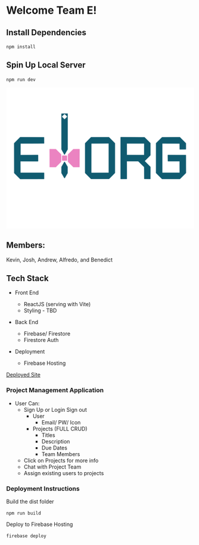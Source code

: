 # Welcome Team E!

## Install Dependencies

```
npm install
```

## Spin Up Local Server

```
npm run dev
```

<!-- Alfredo -->

![team-e logo](https://github.com/jdhawks2132/team-e/blob/main/EORG.png?raw=true)

## Members:

Kevin, Josh, Andrew, Alfredo, and Benedict

## Tech Stack

- Front End

  - ReactJS (serving with Vite)
  - Styling - TBD

- Back End

  - Firebase/ Firestore
  - Firestore Auth

- Deployment
  - Firebase Hosting

[Deployed Site](https://project-manager-a1379.web.app/)

### Project Management Application

- User Can:
  - Sign Up or Login Sign out
    - User
      - Email/ PW/ Icon
    - Projects (FULL CRUD)
      - Titles
      - Description
      - Due Dates
      - Team Members
  - Click on Projects for more info
  - Chat with Project Team
  - Assign existing users to projects

### Deployment Instructions

Build the dist folder

```
npm run build
```

Deploy to Firebase Hosting

```
firebase deploy
```

